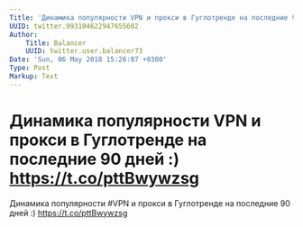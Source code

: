 ```yaml
---
Title: 'Динамика популярности VPN и прокси в Гуглотренде на последние 90 дней :) https://t.co/pttBwywzsg'
UUID: twitter.993104622947655682
Author:
    Title: Balancer
    UUID: twitter.user.balancer73
Date: 'Sun, 06 May 2018 15:26:07 +0300'
Type: Post
Markup: Text
---
```


# Динамика популярности VPN и прокси в Гуглотренде на последние 90 дней :) https://t.co/pttBwywzsg

Динамика популярности #VPN и прокси в Гуглотренде на
последние 90 дней :) https://t.co/pttBwywzsg